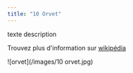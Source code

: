 ```yaml
---
title: "10 Orvet"
---
```

texte description


Trouvez plus d'information sur [wikipédia](https://fr.wikipedia.org/wiki/Orvet)

![orvet](/images/10 orvet.jpg)